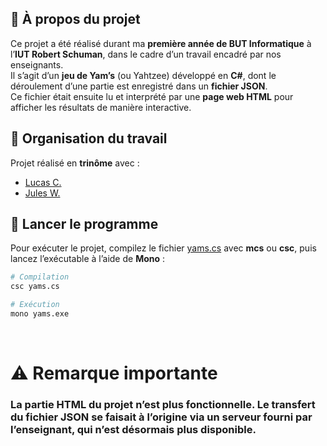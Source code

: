 ## 🧩 À propos du projet

Ce projet a été réalisé durant ma **première année de BUT Informatique** à l’**IUT Robert Schuman**, dans le cadre d’un travail encadré par nos enseignants.  
Il s’agit d’un **jeu de Yam’s** (ou Yahtzee) développé en **C#**, dont le déroulement d’une partie est enregistré dans un **fichier JSON**.  
Ce fichier était ensuite lu et interprété par une **page web HTML** pour afficher les résultats de manière interactive.



## 👥 Organisation du travail

Projet réalisé en **trinôme** avec :  
- [Lucas C.](https://github.com/Spoltrim)  
- [Jules W.](https://github.com/julesWW)  

## 🚀 Lancer le programme

Pour exécuter le projet, compilez le fichier [yams.cs](./yams.cs) avec **mcs** ou **csc**, puis lancez l’exécutable à l’aide de **Mono** :

```bash
# Compilation
csc yams.cs

# Exécution
mono yams.exe
```
<br>

# **⚠️ Remarque importante**
### La partie HTML du projet n’est plus fonctionnelle. Le transfert du fichier JSON se faisait à l’origine via un serveur fourni par l’enseignant, qui n’est désormais plus disponible.